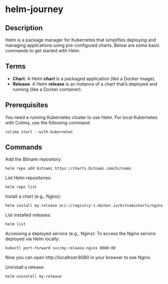 # helm-journey

## Description
Helm is a package manager for Kubernetes that simplifies deploying and managing applications using pre-configured charts. Below are some basic commands to get started with Helm.

## Terms
- **Chart**: A Helm **chart** is a packaged application (like a Docker image).
- **Release**: A Helm **release** is an instance of a chart that’s deployed and running (like a Docker container).

## Prerequisites
You need a running Kubernetes cluster to use Helm. For local Kubernetes with Colima, use the following command:
``` 
colima start --with-kubernetes
 ```

## Commands

Add the Bitnami repository:
```
helm repo add bitnami https://charts.bitnami.com/bitnami
```

List Helm repositories:
```
helm repo list
```

Install a chart (e.g., Nginx):
```
helm install my-release oci://registry-1.docker.io/bitnamicharts/nginx
```

List installed releases:
```
helm list
```
Accessing a deployed service (e.g., Nginx): To access the Nginx service deployed via Helm locally:
```
kubectl port-forward svc/my-release-nginx 8080:80
```

Now you can open http://localhost:8080 in your browser to see Nginx.

Uninstall a release:
```
helm uninstall my-release
```
